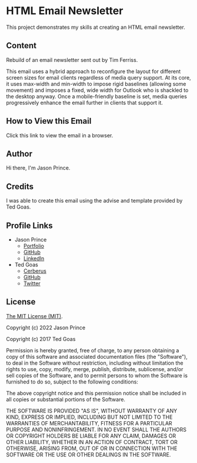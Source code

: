 # HTML Email Newsletter

This project demonstrates my skills at creating an HTML email newsletter.

## Content

Rebuild of an email newsletter sent out by Tim Ferriss.

This email uses a hybrid approach to reconfigure the layout for different screen sizes for email clients regardless of media query support. At its core, it uses max-width and min-width to impose rigid
baselines (allowing some movement) and imposes a fixed, wide width for Outlook who is shackled to the desktop anyway. Once a mobile-friendly baseline is set, media queries progressively enhance the
email further in clients that support it.

## How to View this Email

Click this link to view the email in a browser.

## Author

Hi there, I'm Jason Prince.

## Credits

I was able to create this email using the advise and template provided by Ted Goas.

## Profile Links

- Jason Prince
  - [Portfolio](https://jason-prince.com/)
  - [GitHub](https://github.com/Jason-Prince)
  - [LinkedIn](https://www.linkedin.com/in/jason-c-prince/)
- Ted Goas
  - [Cerberus](https://www.cerberusemail.com/)
  - [GitHub](https://github.com/TedGoas/Cerberus)
  - [Twitter](https://twitter.com/TedGoas)

## License

[The MIT License (MIT)](docs/../LICENSE).

Copyright (c) 2022 Jason Prince

Copyright (c) 2017 Ted Goas

Permission is hereby granted, free of charge, to any person obtaining a copy of this software and associated documentation files (the "Software"), to deal in the Software without restriction,
including without limitation the rights to use, copy, modify, merge, publish, distribute, sublicense, and/or sell copies of the Software, and to permit persons to whom the Software is furnished to do
so, subject to the following conditions:

The above copyright notice and this permission notice shall be included in all copies or substantial portions of the Software.

THE SOFTWARE IS PROVIDED "AS IS", WITHOUT WARRANTY OF ANY KIND, EXPRESS OR IMPLIED, INCLUDING BUT NOT LIMITED TO THE WARRANTIES OF MERCHANTABILITY, FITNESS FOR A PARTICULAR PURPOSE AND
NONINFRINGEMENT. IN NO EVENT SHALL THE AUTHORS OR COPYRIGHT HOLDERS BE LIABLE FOR ANY CLAIM, DAMAGES OR OTHER LIABILITY, WHETHER IN AN ACTION OF CONTRACT, TORT OR OTHERWISE, ARISING FROM, OUT OF OR IN
CONNECTION WITH THE SOFTWARE OR THE USE OR OTHER DEALINGS IN THE SOFTWARE.
